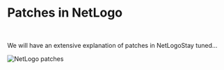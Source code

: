 # Patches in NetLogo

&nbsp;

We will have an extensive explanation of patches in NetLogoStay tuned...

![NetLogo patches](http://ccl.northwestern.edu/netlogo/docs/images/tutorial3/eating-grass.gif)